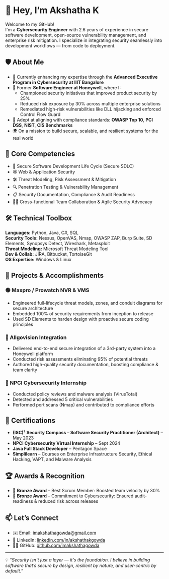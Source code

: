 # 👋 Hey, I’m Akshatha K

Welcome to my GitHub!  
I'm a **Cybersecurity Engineer** with 2.6 years of experience in secure software development, open-source vulnerability management, and enterprise risk mitigation. I specialize in integrating security seamlessly into development workflows — from code to deployment.

## 🛡️ About Me

- 🔐 Currently enhancing my expertise through the **Advanced Executive Program in Cybersecurity at IIIT Bangalore**
- 💼 Former **Software Engineer at Honeywell**, where I:
  - Championed security initiatives that improved product security by 25%
  - Reduced risk exposure by 30% across multiple enterprise solutions
  - Remediated high-risk vulnerabilities like DLL hijacking and enforced Control Flow Guard
- 🚀 Adept at aligning with compliance standards: **OWASP Top 10**, **PCI DSS**, **NIST**, **CIS Benchmarks**
- 🌍 On a mission to build secure, scalable, and resilient systems for the real world

## 🧠 Core Competencies

- 🔁 Secure Software Development Life Cycle (Secure SDLC)
- 🕸️ Web & Application Security
- 🛠️ Threat Modeling, Risk Assessment & Mitigation
- 🔍 Penetration Testing & Vulnerability Management
- 📋 Security Documentation, Compliance & Audit Readiness
- 👩‍💻 Cross-functional Team Collaboration & Agile Security Advocacy

## 🛠️ Technical Toolbox

**Languages:** Python, Java, C#, SQL  
**Security Tools:** Nessus, OpenVAS, Nmap, OWASP ZAP, Burp Suite, SD Elements, Synopsys Detect, Wireshark, Metasploit  
**Threat Modeling:** Microsoft Threat Modeling Tool  
**Dev & Collab:** JIRA, Bitbucket, TortoiseGit  
**OS Expertise:** Windows & Linux  

## 🔬 Projects & Accomplishments

### 🟢 Maxpro / Prowatch NVR & VMS
- Engineered full-lifecycle threat models, zones, and conduit diagrams for secure architecture
- Embedded 100% of security requirements from inception to release
- Used SD Elements to harden design with proactive secure coding principles

### 🔵 Allgovision Integration
- Delivered end-to-end secure integration of a 3rd-party system into a Honeywell platform
- Conducted risk assessments eliminating 95% of potential threats
- Authored high-quality security documentation, boosting compliance & team clarity

### 🧪 NPCI Cybersecurity Internship
- Conducted policy reviews and malware analysis (VirusTotal)
- Detected and addressed 5 critical vulnerabilities
- Performed port scans (Nmap) and contributed to compliance efforts

## 📜 Certifications

- **(ISC)² Security Compass – Software Security Practitioner (Architect)** – May 2023  
- **NPCI Cybersecurity Virtual Internship** – Sept 2024  
- **Java Full Stack Developer** – Pentagon Space  
- **Simplilearn** – Courses on Enterprise Infrastructure Security, Ethical Hacking, VAPT, and Malware Analysis

## 🏆 Awards & Recognition

- 🥉 **Bronze Award** – Best Scrum Member: Boosted team velocity by 30%
- 🥉 **Bronze Award** – Commitment to Cybersecurity: Ensured audit-readiness & reduced risk across releases

## 📫 Let’s Connect

- ✉️ Email: imakshathagowda@gmail.com  
- 🔗 LinkedIn: [linkedin.com/in/akshathakgowda](https://linkedin.com/in/akshathakgowda)  
- 🧑‍💻 GitHub: [github.com/imakshathagowda](https://github.com/imakshathagowda)

---

💡 *“Security isn't just a layer — it's the foundation. I believe in building software that’s secure by design, resilient by nature, and user-centric by default.”*

